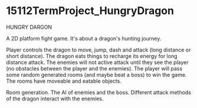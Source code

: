 # 15112TermProject_HungryDragon

HUNGRY DARGON

A 2D platform fight game. It's about a dragon's hunting journey.

Player controls the dragon to move, jump, dash and attack (long distance or short distance). The dragon eats things to recharge its energy for long distance attack.
The enemies will not active attack until they see the player (no obstacles between the player and the enemies).
The player will pass some random generated rooms (and maybe beat a boss) to win the game.
The rooms have moveable and eatable objects.

Room generation.
The AI of enemies and the boss.
Different attack methods of the dragon interact with the enemies.
